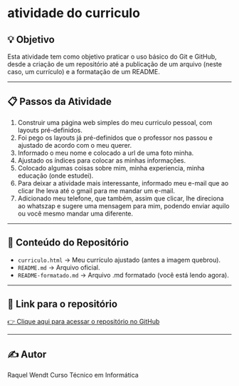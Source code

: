 # atividade do curriculo

## 💡 Objetivo

Esta atividade tem como objetivo praticar o uso básico do Git e GitHub, desde a criação de um repositório até a publicação de um arquivo (neste caso, um currículo) e a formatação de um README.

---

## 📋 Passos da Atividade

1. Construir uma página web simples do meu curriculo pessoal, com layouts pré-definidos.
2. Foi pego os layouts já pré-definidos que o professor nos passou e ajustado de acordo com o meu querer.
3. Informado o meu nome e colocado a url de uma foto minha.
4. Ajustado os índices para colocar as minhas informações.
5. Colocado algumas coisas sobre mim, minha experiencia, minha educação (onde estudei).
6. Para deixar a atividade mais interessante, informado meu e-mail que ao clicar lhe leva até o gmail para me mandar um e-mail.
7. Adicionado meu telefone, que também, assim que clicar, lhe direciona ao whatszap e sugere uma mensagem para mim, podendo enviar aquilo ou você mesmo mandar uma diferente.


---

## 📁 Conteúdo do Repositório

- `curriculo.html` → Meu currículo ajustado (antes a imagem quebrou).
- `README.md` → Arquivo oficial.
- `README-formatado.md` → Arquivo .md formatado (você está lendo agora).
---

## 🔗 Link para o repositório

[👉 Clique aqui para acessar o repositório no GitHub](https://github.com/kelwnt/atividade2804)

---

## ✍️ Autor

Raquel Wendt
Curso Técnico em Informática
